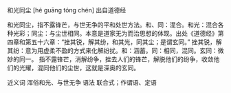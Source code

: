 

和光同尘 [hé guāng tóng chén]
出自道德经

和光同尘，指不露锋芒，与世无争的平和处世方法。和、同：混合。和光：混合各种光彩；同尘：与尘世相同。本意是道家无为而治思想的体现。出处《道德经》第四章和第五十六章：“挫其锐，解其纷，和其光，同其尘；是谓玄同。”
挫其锐，解其纷：意为用虚柔不盈的方式来化解纷扰。和：涵蓄。同：相同，混同。玄同：微妙的同一。
指不露锋芒，消解纷争，挫去人们的锋芒，解脱他们的纷争，收敛他们的光耀，混同他们的尘世，这就是深奥的玄同。

近义词
浑俗和光、与世无争
语法
联合式；作谓语、定语
